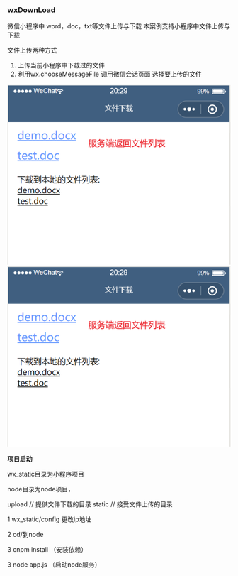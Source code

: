 ### wxDownLoad

微信小程序中 word，doc，txt等文件上传与下载
本案例支持小程序中文件上传与下载

文件上传两种方式 
1. 上传当前小程序中下载过的文件
2. 利用wx.chooseMessageFile  调用微信会话页面 选择要上传的文件

![示例](https://github.com/fancaixia/wxDownLoad/blob/master/pic/001.png)
![示例](https://github.com/fancaixia/wxDownLoad/blob/master/pic/001.png)

**项目启动**  

wx_static目录为小程序项目

node目录为node项目，

upload  // 提供文件下载的目录
static  // 接受文件上传的目录


1 wx_static/config  更改ip地址

2 cd/到node 

3 cnpm install （安装依赖）  

3 node app.js （启动node服务）





